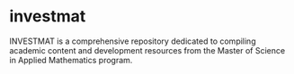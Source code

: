 # investmat
INVESTMAT is a comprehensive repository dedicated to compiling academic content and development resources from the Master of Science in Applied Mathematics program. 
